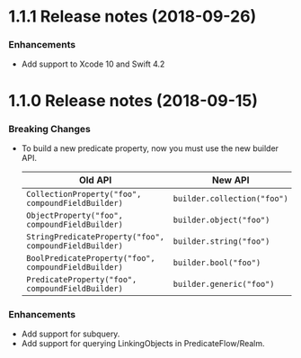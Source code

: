 1.1.1 Release notes (2018-09-26)
=============================================================

### Enhancements
* Add support to Xcode 10 and Swift 4.2

1.1.0 Release notes (2018-09-15)
=============================================================

### Breaking Changes
* To build a new predicate property, now you must use the new builder API.

  | Old API                                                | New API                     |
  |--------------------------------------------------------|-----------------------------|
  | `CollectionProperty("foo", compoundFieldBuilder)`      | `builder.collection("foo")` |
  | `ObjectProperty("foo", compoundFieldBuilder)`          | `builder.object("foo")`     |
  | `StringPredicateProperty("foo", compoundFieldBuilder)` | `builder.string("foo")`     |
  | `BoolPredicateProperty("foo", compoundFieldBuilder)`   | `builder.bool("foo")`       |
  | `PredicateProperty("foo", compoundFieldBuilder)`       | `builder.generic("foo")`    |

### Enhancements
* Add support for subquery.
* Add support for querying LinkingObjects in PredicateFlow/Realm.
